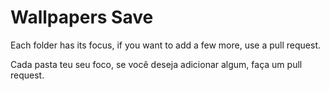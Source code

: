 # Wallpapers Save

Each folder has its focus, if you want to add a few more, use a pull request.

Cada pasta teu seu foco, se você deseja adicionar algum, faça um pull request.